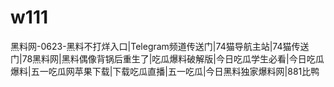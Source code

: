 # w111
黑料网-0623-黑料不打烊入口|Telegram频道传送门|74猫导航主站|74猫传送门|78黑料网|黑料偶像背锅后重生了|吃瓜爆料破解版|今日吃瓜学生必看|今日吃瓜爆料|五一吃瓜网苹果下载|下载吃瓜直播|五一吃瓜|今日黑料独家爆料网|881比鸭
